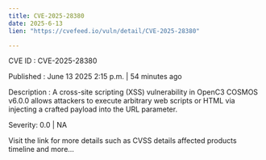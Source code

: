 ```yaml
---
title: CVE-2025-28380
date: 2025-6-13
lien: "https://cvefeed.io/vuln/detail/CVE-2025-28380"

---
```


CVE ID : CVE-2025-28380

Published :  June 13
2025
2:15 p.m. | 54 minutes ago

Description : A cross-site scripting (XSS) vulnerability in OpenC3 COSMOS v6.0.0 allows attackers to execute arbitrary web scripts or HTML via injecting a crafted payload into the URL parameter.

Severity: 0.0 | NA

Visit the link for more details
such as CVSS details
affected products
timeline
and more...

